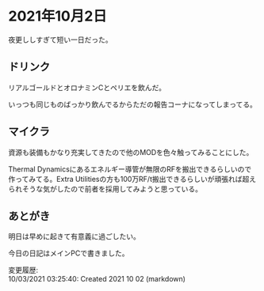 # 2021年10月2日

夜更ししすぎて短い一日だった。

## ドリンク

リアルゴールドとオロナミンCとペリエを飲んだ。

いっつも同じものばっかり飲んでるからただの報告コーナになってしまってる。

## マイクラ

資源も装備もかなり充実してきたので他のMODを色々触ってみることにした。

Thermal Dynamicsにあるエネルギー導管が無限のRFを搬出できるらしいので作ってみてる。Extra Utilitiesの方も100万RF/t搬出できるらしいが頑張れば超えられそうな気がしたので前者を採用してみようと思っている。

## あとがき

明日は早めに起きて有意義に過ごしたい。

今日の日記はメインPCで書きました。

変更履歴:  
10/03/2021 03:25:40: Created 2021 10 02 (markdown)  
